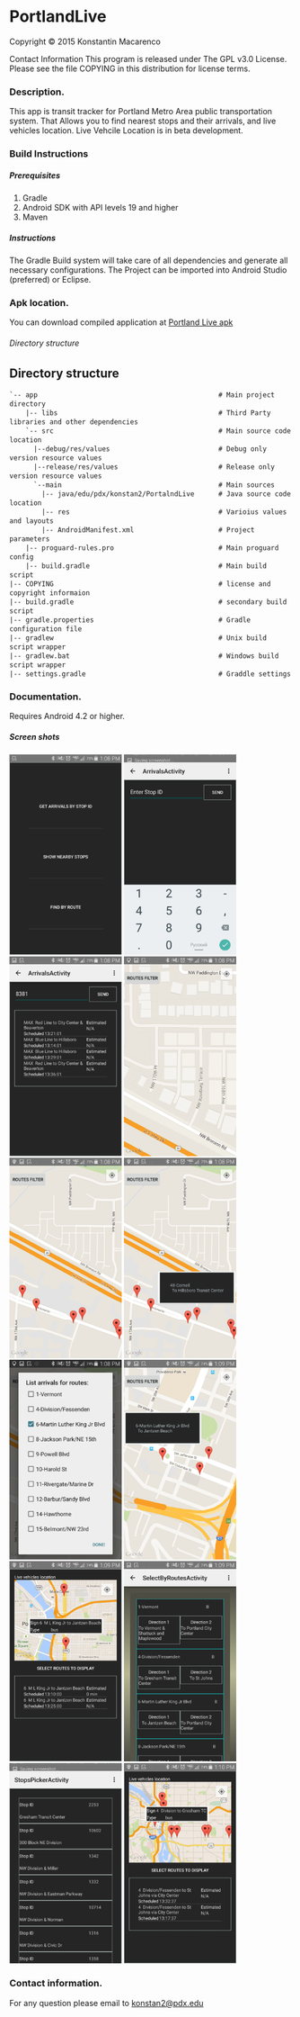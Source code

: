 PortlandLive
==========

Copyright © 2015 Konstantin Macarenco

Contact Information
This program is released under The GPL v3.0 License. Please see the file COPYING in this distribution for license terms.

### Description.

This app is transit tracker for Portland Metro Area public transportation system. That Allows you to find nearest stops and their arrivals, and live vehicles location. Live Vehcile Location is in beta development. 



### Build Instructions
##### Prerequisites
1. Gradle
2. Android SDK with API levels 19 and higher
3. Maven

##### Instructions
The Gradle Build system will take care of all dependencies and generate all necessary configurations. The Project can be imported into Android Studio (preferred) or Eclipse.


### Apk location.
 You can download compiled application at
[Portland Live apk](https://drive.google.com/folderview?id=0B1sfVZHfid1-fkVaZVBfYkxWcjNOek9hY1doeDlkdk1MOWtMUkRGUDJyNG1WVGxkNi1nZHM&usp=sharing)



###### Directory structure
## Directory structure ##

    `-- app                                             # Main project directory
        |-- libs                                        # Third Party libraries and other dependencies
        `-- src                                         # Main source code location
          |--debug/res/values                           # Debug only version resource values
          |--release/res/values                         # Release only version resource values
          `--main                                       # Main sources
            |-- java/edu/pdx/konstan2/PortalndLive      # Java source code location
            |-- res                                     # Varioius values and layouts
            |-- AndroidManifest.xml                     # Project parameters
        |-- proguard-rules.pro                          # Main proguard config
        |-- build.gradle                                # Main build script
    |-- COPYING                                         # license and copyright informaion
    |-- build.gradle                                    # secondary build script
    |-- gradle.properties                               # Gradle configuration file      
    |-- gradlew                                         # Unix build script wrapper
    |-- gradlew.bat                                     # Windows build script wrapper    
    |-- settings.gradle                                 # Graddle settings


### Documentation.

Requires Android 4.2 or higher.

##### Screen shots
<img src=https://github.com/konstantin-psu/PortlandLive/blob/master/screenShots/1.png width="200"  >
<img src=https://github.com/konstantin-psu/PortlandLive/blob/master/screenShots/2.png  width="200" >
<img src=https://github.com/konstantin-psu/PortlandLive/blob/master/screenShots/3.png  width="200" >
<img src=https://github.com/konstantin-psu/PortlandLive/blob/master/screenShots/4.png  width="200" >
<img src=https://github.com/konstantin-psu/PortlandLive/blob/master/screenShots/5.png  width="200" >
<img src=https://github.com/konstantin-psu/PortlandLive/blob/master/screenShots/6.png  width="200" >
<img src=https://github.com/konstantin-psu/PortlandLive/blob/master/screenShots/7.png  width="200" >
<img src=https://github.com/konstantin-psu/PortlandLive/blob/master/screenShots/8.png  width="200" >
<img src=https://github.com/konstantin-psu/PortlandLive/blob/master/screenShots/9.png  width="200" >
<img src=https://github.com/konstantin-psu/PortlandLive/blob/master/screenShots/10.png width="200" >
<img src=https://github.com/konstantin-psu/PortlandLive/blob/master/screenShots/11.png width="200" >
<img src=https://github.com/konstantin-psu/PortlandLive/blob/master/screenShots/12.png width="200" >



### Contact information.
For any question please email to <konstan2@pdx.edu>
